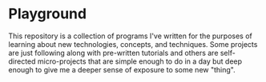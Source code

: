 # Playground

This repository is a collection of programs I've written for the purposes of learning about new technologies, concepts, and techniques. Some projects are just following along with pre-written tutorials and others are self-directed micro-projects that are simple enough to do in a day but deep enough to give me a deeper sense of exposure to some new "thing".

